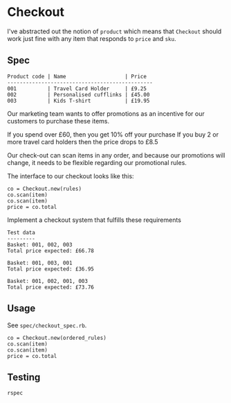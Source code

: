 # Checkout

I've abstracted out the notion of `product` which means that `Checkout` should
work just fine with any item that responds to `price` and `sku`.

## Spec

```
Product code | Name                   | Price
-----------------------------------------------
001          | Travel Card Holder     | £9.25
002          | Personalised cufflinks | £45.00
003          | Kids T-shirt           | £19.95
```
Our marketing team wants to offer promotions as an incentive for our customers
to purchase these items.

If you spend over £60, then you get 10% off your purchase
If you buy 2 or more travel card holders then the price drops to £8.5

Our check-out can scan items in any order, and because our promotions will
change, it needs to be flexible regarding our promotional rules.

The interface to our checkout looks like this:

```
co = Checkout.new(rules)
co.scan(item)
co.scan(item)
price = co.total
```

Implement a checkout system that fulfills these requirements

```
Test data
---------
Basket: 001, 002, 003
Total price expected: £66.78

Basket: 001, 003, 001
Total price expected: £36.95

Basket: 001, 002, 001, 003
Total price expected: £73.76
```

## Usage

See `spec/checkout_spec.rb`.

```
co = Checkout.new(ordered_rules)
co.scan(item)
co.scan(item)
price = co.total
```

## Testing

```
rspec
```
